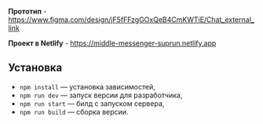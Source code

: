 **Прототип** - https://www.figma.com/design/jF5fFFzgGOxQeB4CmKWTiE/Chat_external_link

**Проект в Netlify** - https://middle-messenger-suprun.netlify.app

## Установка

- `npm install` — установка зависимостей,
- `npm run dev` — запуск версии для разработчика,
- `npm run start` — билд с запуском сервера,
- `npm run build` — сборка версии.